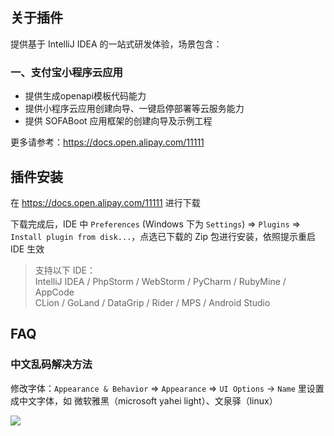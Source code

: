 ## 关于插件

提供基于 IntelliJ IDEA 的一站式研发体验，场景包含：

### 一、支付宝小程序云应用

- 提供生成openapi模板代码能力
- 提供小程序云应用创建向导、一键启停部署等云服务能力
- 提供 SOFABoot 应用框架的创建向导及示例工程

更多请参考：https://docs.open.alipay.com/11111

## 插件安装

在 https://docs.open.alipay.com/11111 进行下载

下载完成后，IDE 中 `Preferences` (Windows 下为 `Settings`) => `Plugins` => `Install plugin from disk...`，点选已下载的 Zip 包进行安装，依照提示重启 IDE 生效

> 支持以下 IDE：<br/>
> IntelliJ IDEA / PhpStorm / WebStorm / PyCharm / RubyMine / AppCode <br/>
> CLion / GoLand / DataGrip / Rider / MPS / Android Studio

## FAQ

### 中文乱码解决方法

修改字体：`Appearance & Behavior` => `Appearance` => `UI Options` -> `Name` 里设置成中文字体，如 微软雅黑（microsoft yahei light）、文泉驿（linux）

![](https://gw.alicdn.com/tfscom/TB14wTmm3oQMeJjy0FoXXcShVXa.png)
